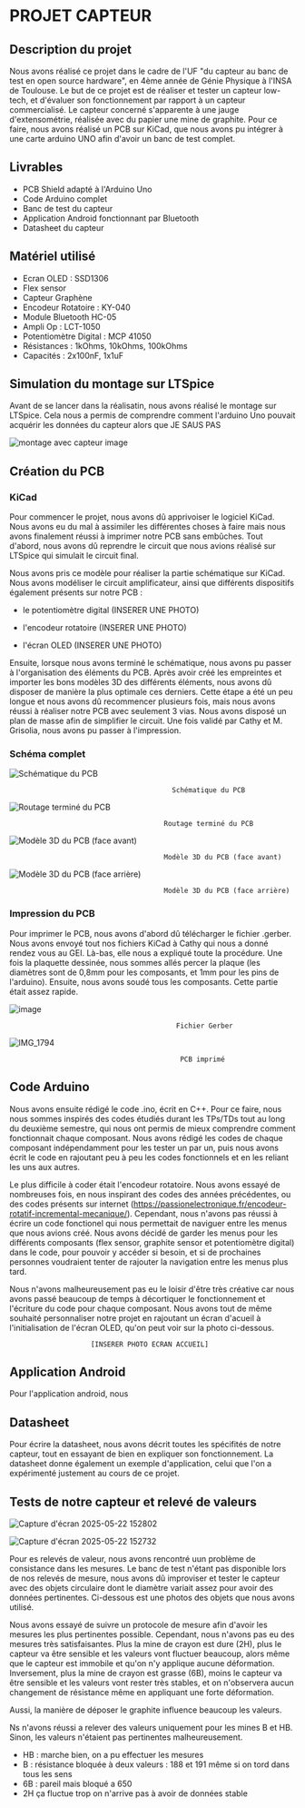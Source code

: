 # PROJET CAPTEUR

## Description du projet

Nous avons réalisé ce projet dans le cadre de l'UF "du capteur au banc de test en open source hardware", en 4ème année de Génie Physique à l'INSA de Toulouse.
Le but de ce projet est de réaliser et tester un capteur low-tech, et d'évaluer son fonctionnement par rapport à un capteur commercialisé. Le capteur concerné s'apparente à une jauge d'extensométrie, réalisée avec du papier une mine de graphite.
Pour ce faire, nous avons réalisé un PCB sur KiCad, que nous avons pu intégrer à une carte arduino UNO afin d'avoir un banc de test complet.

## Livrables

- PCB Shield adapté à l'Arduino Uno
- Code Arduino complet
- Banc de test du capteur
- Application Android fonctionnant par Bluetooth
- Datasheet du capteur

## Matériel utilisé

- Ecran OLED : SSD1306
- Flex sensor
- Capteur Graphène
- Encodeur Rotatoire : KY-040
- Module Bluetooth HC-05
- Ampli Op : LCT-1050
- Potentiomètre Digital : MCP 41050
- Résistances : 1kOhms, 10kOhms, 100kOhms
- Capacités : 2x100nF, 1x1uF

## Simulation du montage sur LTSpice

Avant de se lancer dans la réalisatin, nous avons réalisé le montage sur LTSpice. Cela nous a permis de comprendre comment l'arduino Uno pouvait acquérir les données du capteur alors que JE SAUS PAS

![montage avec capteur image](https://github.com/user-attachments/assets/28f1d7cc-1f73-464c-ba3b-776b41706680)


## Création du PCB
### KiCad

Pour commencer le projet, nous avons dû apprivoiser le logiciel KiCad. Nous avons eu du mal à assimiler les différentes choses à faire mais nous avons finalement réussi à imprimer notre PCB sans embûches. 
Tout d'abord, nous avons dû reprendre le circuit que nous avions réalisé sur LTSpice qui simulait le circuit final. 

Nous avons pris ce modèle pour réaliser la partie schématique sur KiCad. Nous avons modéliser le circuit amplificateur, ainsi que différents dispositifs également présents sur notre PCB : 

- le potentiomètre digital 
(INSERER UNE PHOTO)

- l'encodeur rotatoire
(INSERER UNE PHOTO)

- l'écran OLED
(INSERER UNE PHOTO)

Ensuite, lorsque nous avons terminé le schématique, nous avons pu passer à l'organisation des éléments du PCB. Après avoir créé les empreintes et importer les bons modèles 3D des différents éléments, nous avons dû disposer de manière la plus optimale ces derniers. Cette étape a été un peu longue et nous avons dû recommencer plusieurs fois, mais nous avons réussi à réaliser notre PCB avec seulement 3 vias. Nous avons disposé un plan de masse afin de simplifier le circuit. 
Une fois validé par Cathy et M. Grisolia, nous avons pu passer à l'impression.

### Schéma complet

![Schématique du PCB](https://github.com/user-attachments/assets/20b3bf86-4e35-498b-a52c-529bb1db0f77)

                                            Schématique du PCB

![Routage terminé du PCB](https://github.com/user-attachments/assets/7cc50e52-7f20-4848-a44f-224ce279f040)

                                          Routage terminé du PCB
                                          
![Modèle 3D du PCB (face avant)](https://github.com/user-attachments/assets/e4782bd4-955f-4bdd-8529-4a3dec8962ba)

                                          Modèle 3D du PCB (face avant)
                                            
![Modèle 3D du PCB (face arrière)](https://github.com/user-attachments/assets/bb23b73f-7a47-4d54-8471-7cf950edd41d)

                                          Modèle 3D du PCB (face arrière)
                                            

### Impression du PCB

Pour imprimer le PCB, nous avons d'abord dû télécharger le fichier .gerber. Nous avons envoyé tout nos fichiers KiCad à Cathy qui nous a donné rendez vous au GEI. Là-bas, elle nous a expliqué toute la procédure.
Une fois la plaquette dessinée, nous sommes allés percer la plaque (les diamètres sont de 0,8mm pour les composants, et 1mm pour les pins de l'arduino). Ensuite, nous avons soudé tous les composants. Cette partie était assez rapide.

![image](https://github.com/user-attachments/assets/4790fe7c-b90f-444d-9095-e8fe2a9e6f41)

                                             Fichier Gerber
                                             
![IMG_1794](https://github.com/user-attachments/assets/38ad4882-ad03-4d1a-b34d-351fe466d517)


                                              PCB imprimé
                                              

## Code Arduino

Nous avons ensuite rédigé le code .ino, écrit en C++.
Pour ce faire, nous nous sommes inspirés des codes étudiés durant les TPs/TDs tout au long du deuxième semestre, qui nous ont permis de mieux comprendre comment fonctionnait chaque composant.
Nous avons rédigé les codes de chaque composant indépendamment pour les tester un par un, puis nous avons écrit le code en rajoutant peu à peu les codes fonctionnels et en les reliant les uns aux autres.

Le plus difficile à coder était l'encodeur rotatoire. Nous avons essayé de nombreuses fois, en nous inspirant des codes des années précédentes, ou des codes présents sur internet (https://passionelectronique.fr/encodeur-rotatif-incremental-mecanique/).
Cependant, nous n'avons pas réussi à écrire un code fonctionel qui nous permettait de naviguer entre les menus que nous avions créé. Nous avons décidé de garder les menus pour les différents composants (flex sensor, graphite sensor et potentiomètre digital) dans le code, pour pouvoir y accéder si besoin, et si de prochaines personnes voudraient tenter de rajouter la navigation entre les menus plus tard. 

Nous n'avons malheureusement pas eu le loisir d'être très créative car nous avons passé beaucoup de temps à décortiquer le fonctionnement et l'écriture du code pour chaque composant. Nous avons tout de même souhaité personnaliser notre projet en rajoutant un écran d'acueil à l'initialisation de l'écran OLED, qu'on peut voir sur  la photo ci-dessous. 

                        [INSERER PHOTO ECRAN ACCUEIL]


## Application Android

Pour l'application android, nous


## Datasheet

Pour écrire la datasheet, nous avons décrit toutes les spécifités de notre capteur, tout en essayant de bien en expliquer son fonctionnement. La datasheet donne également un exemple d'application, celui que l'on a expérimenté justement au cours de ce projet.


## Tests de notre capteur et relevé de valeurs


![Capture d'écran 2025-05-22 152802](https://github.com/user-attachments/assets/5ec3c751-0294-42a1-8ead-dd8882eba561)

![Capture d'écran 2025-05-22 152732](https://github.com/user-attachments/assets/c512df0d-f794-4e0d-974d-6224edc2126a)

Pour es relevés de valeur, nous avons rencontré uun problème de consistance dans les mesures.
Le banc de test n'étant pas disponible lors de nos relevés de mesure, nous avons dû improviser et tester le capteur avec des objets circulaire dont le diamètre variait assez pour avoir des données pertinentes. Ci-dessous est une photos des objets que nous avons utilisé.

Nous avons essayé de suivre un protocole de mesure afin d'avoir les mesures les plus pertinentes possible. Cependant, nous n'avons pas eu des mesures très satisfaisantes. 
Plus la mine de crayon est dure (2H), plus le capteur va être sensible et les valeurs vont fluctuer beaucoup, alors même que le capteur est immobile et qu'on n'y applique aucune déformation.
Inversement, plus la mine de crayon est grasse (6B), moins le capteur va être sensible et les valeurs vont rester très stables, et on n'observera aucun changement de résistance même en appliquant une forte déformation.

Aussi, la manière de déposer le graphite influence beaucoup les valeurs.

Ns n'avons réussi a relever des valeurs uniquement pour les mines B et HB. Sinon, les valeurs n'étaient pas pertinentes malheureusement.

- HB : marche bien, on a pu effectuer les mesures
- B : résistance bloquée à deux valeurs : 188 et 191 même si on tord dans tous les sens
- 6B : pareil mais bloqué a 650
- 2H ça fluctue trop on n'arrive pas à avoir de données stable
